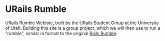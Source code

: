 URails Rumble
=============

URails Rumble Webiste, built by the URails Student Group at the University of Utah. Building this site is a group project,
which we will then use to run a "rumble", similar in format to the original [Rails Rumble](http://railsrumble.com).
